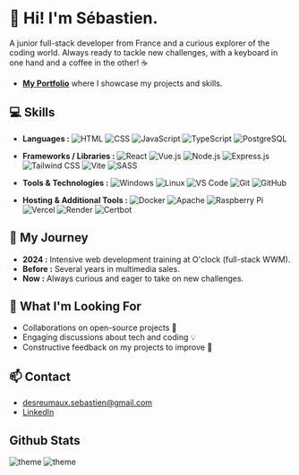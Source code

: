 # 👋 Hi! I'm Sébastien.  
A junior full-stack developer from France and a curious explorer of the coding world.
Always ready to tackle new challenges, with a keyboard in one hand and a coffee in the other! ☕

- **[My Portfolio](..)** where I showcase my projects and skills.

## 💻 Skills
- **Languages :** 
  ![HTML](https://img.shields.io/badge/-HTML-E34F26?style=flat&logo=html5&logoColor=white)
  ![CSS](https://img.shields.io/badge/-CSS-1572B6?style=flat&logo=css3&logoColor=white)
  ![JavaScript](https://img.shields.io/badge/-JavaScript-F7DF1E?style=flat&logo=javascript&logoColor=black)
  ![TypeScript](https://img.shields.io/badge/-TypeScript-3178C6?style=flat&logo=typescript&logoColor=white)
  ![PostgreSQL](https://img.shields.io/badge/-PostgreSQL-336791?style=flat&logo=postgresql&logoColor=white)

- **Frameworks / Libraries :**
  ![React](https://img.shields.io/badge/-React-61DAFB?style=flat&logo=react&logoColor=black)
  ![Vue.js](https://img.shields.io/badge/-Vue.js-4FC08D?style=flat&logo=vue.js&logoColor=white)
  ![Node.js](https://img.shields.io/badge/-Node.js-339933?style=flat&logo=node.js&logoColor=white)
  ![Express.js](https://img.shields.io/badge/-Express.js-000000?style=flat&logo=express&logoColor=white)
  ![Tailwind CSS](https://img.shields.io/badge/-Tailwind_CSS-06B6D4?style=flat&logo=tailwind-css&logoColor=white)
  ![Vite](https://img.shields.io/badge/-Vite-646CFF?style=flat&logo=vite&logoColor=white)
  ![SASS](https://img.shields.io/badge/-SASS-CC6699?style=flat&logo=sass&logoColor=white)

- **Tools & Technologies :** 
  ![Windows](https://img.shields.io/badge/-Windows-0078D6?style=flat&logo=windows&logoColor=white)
  ![Linux](https://img.shields.io/badge/-Linux-FCC624?style=flat&logo=linux&logoColor=white)
  ![VS Code](https://img.shields.io/badge/-VS_Code-007ACC?style=flat&logo=visual-studio-code&logoColor=white)
  ![Git](https://img.shields.io/badge/-Git-F05032?style=flat&logo=git&logoColor=white)
  ![GitHub](https://img.shields.io/badge/-GitHub-181717?style=flat&logo=github&logoColor=white)  

- **Hosting & Additional Tools :** 
  ![Docker](https://img.shields.io/badge/-Docker-2496ED?style=flat&logo=docker&logoColor=white)
  ![Apache](https://img.shields.io/badge/-Apache-D22128?style=flat&logo=apache&logoColor=white)
  ![Raspberry Pi](https://img.shields.io/badge/-Raspberry_Pi-A22846?style=flat&logo=raspberry-pi&logoColor=white)
  ![Vercel](https://img.shields.io/badge/-Vercel-000000?style=flat&logo=vercel&logoColor=white)
  ![Render](https://img.shields.io/badge/-Render-7F56D9?style=flat&logo=render&logoColor=white)
  ![Certbot](https://img.shields.io/badge/-Certbot-000000?style=flat&logo=certbot&logoColor=white)
  

## 🚀 My Journey
- **2024 :** Intensive web development training at O'clock (full-stack WWM).
- **Before :** Several years in multimedia sales.
- **Now :** Always curious and eager to take on new challenges.

## 🤝 What I'm Looking For
- Collaborations on open-source projects 🚀  
- Engaging discussions about tech and coding 💡  
- Constructive feedback on my projects to improve 🙌

 ## 📫 Contact 
- desreumaux.sebastien@gmail.com
- [LinkedIn](https://www.linkedin.com/in/sebastien-desreumaux-835942287/)

## Github Stats
 ![theme](https://github-readme-stats.vercel.app/api/top-langs/?username=Sebiiih) 
 ![theme](https://github-profile-summary-cards.vercel.app/api/cards/profile-details?username=Sebiiih)




